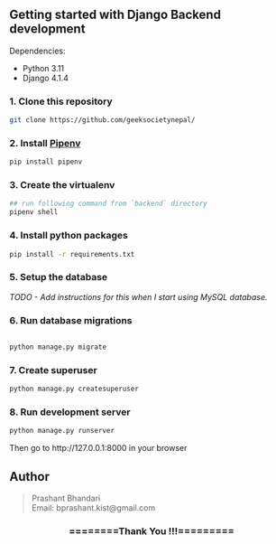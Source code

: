 
## Getting started with Django Backend development

Dependencies:

- Python 3.11
- Django 4.1.4


### 1. Clone this repository

```bash
git clone https://github.com/geeksocietynepal/

```

### 2. Install [Pipenv](https://pipenv.pypa.io/en/latest/)

```bash
pip install pipenv
```

### 3. Create the virtualenv

```bash
## run following command from `backend` directory
pipenv shell
```

### 4. Install python packages

```bash
pip install -r requirements.txt
```

### 5. Setup the database

_TODO - Add instructions for this when I start using MySQL database._

### 6. Run database migrations

```bash

python manage.py migrate
```

### 7. Create superuser

```bash
python manage.py createsuperuser
```

### 8. Run development server

```bash
python manage.py runserver
```
<p>Then go to http://127.0.0.1:8000 in your browser</p>

<h2>Author</h2>
<blockquote>
  Prashant Bhandari<br>
  Email: bprashant.kist@gmail.com
</blockquote>

<div align="center">
    <h3>========Thank You !!!=========</h3>
</div>
